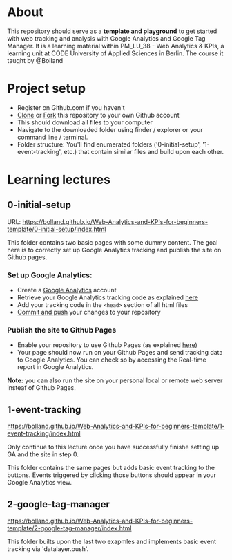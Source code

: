 # About

This repository should serve as a **template and playground** to get started with web tracking and analysis with Google Analytics and Google Tag Manager.
It is a learning material within PM_LU_38 - Web Analytics & KPIs, a learning unit at CODE University of Applied Sciences in Berlin. The course it taught by @Bolland

# Project setup

-  Register on Github.com if you haven't
-  [Clone](https://help.github.com/en/articles/cloning-a-repository) or [Fork](https://help.github.com/en/articles/fork-a-repo) this repository to your own Github account
-  This should download all files to your computer
-  Navigate to the downloaded folder using finder / explorer or your command line / terminal.
-  Folder structure: You'll find enumerated folders ('0-initial-setup', '1-event-tracking', etc.) that contain similar files and build upon each other.

# Learning lectures

## 0-initial-setup

URL: https://bolland.github.io/Web-Analytics-and-KPIs-for-beginners-template/0-initial-setup/index.html

This folder contains two basic pages with some dummy content. The goal here is to correctly set up Google Analytics tracking and publish the site on Github pages.

### Set up Google Analytics:

-  Create a [Google Analytics](https://analytics.google.com/) account
-  Retrieve your Google Analytics tracking code as explained [here](https://support.google.com/analytics/answer/1008080?visit_id=636885962702722888-2249578001&rd=1)
-  Add your tracking code in the `<head>` section of all html files
-  [Commit and push](https://stackoverflow.com/questions/2745076/what-are-the-differences-between-git-commit-and-git-push) your changes to your repository

### Publish the site to Github Pages

-  Enable your repository to use Github Pages (as explained [here](https://help.github.com/articles/configuring-a-publishing-source-for-github-pages/#enabling-github-pages-to-publish-your-site-from-master-or-gh-pages))
-  Your page should now run on your Github Pages and send tracking data to Google Analytics. You can check so by accessing the Real-time report in Google Analytics.

**Note:** you can also run the site on your personal local or remote web server insteaf of Github Pages.

## 1-event-tracking

https://bolland.github.io/Web-Analytics-and-KPIs-for-beginners-template/1-event-tracking/index.html

Only continue to this lecture once you have successfully finishe setting up GA and the site in step 0.

This folder contains the same pages but adds basic event tracking to the buttons. Events triggered by clicking those buttons should appear in your Google Analytics view.

## 2-google-tag-manager

https://bolland.github.io/Web-Analytics-and-KPIs-for-beginners-template/2-google-tag-manager/index.html

This folder builts upon the last two exapmles and implements basic event tracking via 'datalayer.push'.
